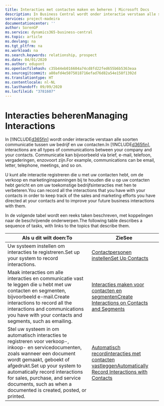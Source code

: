 ```yaml
---
title: Interacties met contacten maken en beheren | Microsoft Docs
description: In Business Central wordt onder interactie verstaan alle soorten communicatie tussen uw bedrijf en uw contacten. Communicatie kan bijvoorbeeld via brief, e-mail, telefoon, vergaderingen, enzovoort zijn.
services: project-madeira
documentationcenter: ''
author: SorenGP
ms.service: dynamics365-business-central
ms.topic: article
ms.devlang: na
ms.tgt_pltfrm: na
ms.workload: na
ms.search.keywords: relationship, prospect
ms.date: 04/01/2020
ms.author: edupont
ms.openlocfilehash: c35b44eb016604a74cd8fd22fed655b6b5363eaa
ms.sourcegitcommit: a80afd4e5075018716efad76d82a54e158f1392d
ms.translationtype: HT
ms.contentlocale: nl-NL
ms.lasthandoff: 09/09/2020
ms.locfileid: "3781607"
---
```

# <a name="managing-interactions"></a><span data-ttu-id="335e3-104">Interacties beheren</span><span class="sxs-lookup"><span data-stu-id="335e3-104">Managing Interactions</span></span>
<span data-ttu-id="335e3-105">In [!INCLUDE[d365fin](includes/d365fin_md.md)] wordt onder interactie verstaan alle soorten communicatie tussen uw bedrijf en uw contacten.</span><span class="sxs-lookup"><span data-stu-id="335e3-105">In [!INCLUDE[d365fin](includes/d365fin_md.md)], interactions are all types of communications between your company and your contacts.</span></span> <span data-ttu-id="335e3-106">Communicatie kan bijvoorbeeld via brief, e-mail, telefoon, vergaderingen, enzovoort zijn.</span><span class="sxs-lookup"><span data-stu-id="335e3-106">For example, communications can be email, letter, telephone, meetings, and so on.</span></span>

<span data-ttu-id="335e3-107">U kunt alle interactie registreren die u met uw contacten hebt, om de verkoop en marketinginspanningen bij te houden die u op uw contacten hebt gericht en om uw toekomstige bedrijfsinteracties met hen te verbeteren.</span><span class="sxs-lookup"><span data-stu-id="335e3-107">You can record all the interactions that you have with your contacts in order to keep track of the sales and marketing efforts you have directed at your contacts and to improve your future business interactions with them.</span></span>

<span data-ttu-id="335e3-108">In de volgende tabel wordt een reeks taken beschreven, met koppelingen naar de beschrijvende onderwerpen.</span><span class="sxs-lookup"><span data-stu-id="335e3-108">The following table describes a sequence of tasks, with links to the topics that describe them.</span></span>

| <span data-ttu-id="335e3-109">Als u dit wilt doen:</span><span class="sxs-lookup"><span data-stu-id="335e3-109">To</span></span> | <span data-ttu-id="335e3-110">Zie</span><span class="sxs-lookup"><span data-stu-id="335e3-110">See</span></span> |
| --- | --- |
| <span data-ttu-id="335e3-111">Uw systeem instellen om interacties te registreren.</span><span class="sxs-lookup"><span data-stu-id="335e3-111">Set up your system to record interactions.</span></span> |[<span data-ttu-id="335e3-112">Contactpersonen instellen</span><span class="sxs-lookup"><span data-stu-id="335e3-112">Set Up Contacts</span></span>](marketing-setup-contacts.md) |
|<span data-ttu-id="335e3-113">Maak interacties om alle interacties en communicatie vast te leggen die u hebt met uw contacten en segmenten, bijvoorbeeld e-mail.</span><span class="sxs-lookup"><span data-stu-id="335e3-113">Create interactions to record all the interactions and communications you have with your contacts and segments, such as emailing.</span></span>|[<span data-ttu-id="335e3-114">Interacties maken voor contacten en segmenten</span><span class="sxs-lookup"><span data-stu-id="335e3-114">Create Interactions on Contacts and Segments</span></span>](marketing-how-create-interactions.md)|
|<span data-ttu-id="335e3-115">Stel uw systeem in om automatisch interacties te registreren voor verkoop-, inkoop- en servicedocumenten, zoals wanneer een document wordt gemaakt, geboekt of afgedrukt.</span><span class="sxs-lookup"><span data-stu-id="335e3-115">Set up your system to automatically record interactions for sales, purchase, and service documents, such as when a documented is created, posted, or printed.</span></span>|[<span data-ttu-id="335e3-116">Automatisch recordinteracties met contacten vastleggen</span><span class="sxs-lookup"><span data-stu-id="335e3-116">Automatically Record Interactions with Contacts</span></span>](marketing-auto-record-interactions.md)|

